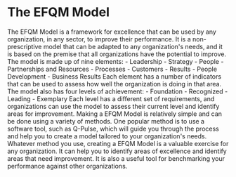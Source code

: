 

# The EFQM Model

The EFQM Model is a framework for excellence that can be used by any organization, in any sector, to improve their performance. It is a non-prescriptive model that can be adapted to any organization's needs, and it is based on the premise that all organizations have the potential to improve. The model is made up of nine elements: - Leadership - Strategy - People - Partnerships and Resources - Processes - Customers - Results - People Development - Business Results Each element has a number of indicators that can be used to assess how well the organization is doing in that area. The model also has four levels of achievement: - Foundation - Recognized - Leading - Exemplary Each level has a different set of requirements, and organizations can use the model to assess their current level and identify areas for improvement. Making a EFQM Model is relatively simple and can be done using a variety of methods. One popular method is to use a software tool, such as Q-Pulse, which will guide you through the process and help you to create a model tailored to your organization's needs. Whatever method you use, creating a EFQM Model is a valuable exercise for any organization. It can help you to identify areas of excellence and identify areas that need improvement. It is also a useful tool for benchmarking your performance against other organizations.

